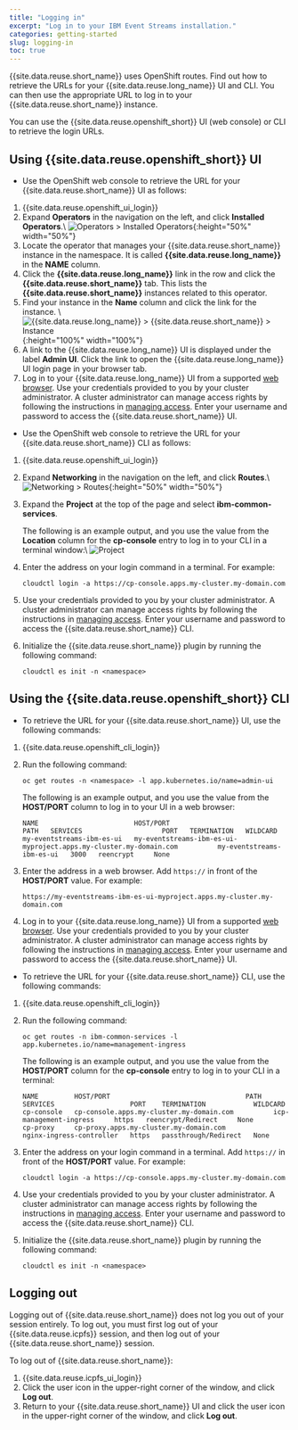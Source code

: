 ```yaml
---
title: "Logging in"
excerpt: "Log in to your IBM Event Streams installation."
categories: getting-started
slug: logging-in
toc: true
---
```


{{site.data.reuse.short_name}} uses OpenShift routes. Find out how to retrieve the URLs for your {{site.data.reuse.long_name}} UI and CLI. You can then use the appropriate URL to log in to your {{site.data.reuse.short_name}} instance.

You can use the {{site.data.reuse.openshift_short}} UI (web console) or CLI to retrieve the login URLs.

## Using {{site.data.reuse.openshift_short}} UI

- Use the OpenShift web console to retrieve the URL for your {{site.data.reuse.short_name}} UI as follows:

1. {{site.data.reuse.openshift_ui_login}}
2. Expand **Operators** in the navigation on the left, and click **Installed Operators**.\\
   ![Operators > Installed Operators](../../images/rhocp_menu_installedoperators.png "Screen capture showing how to select Operators > Installed Operators from navigation menu"){:height="50%" width="50%"}
3. Locate the operator that manages your {{site.data.reuse.short_name}} instance in the namespace. It is called **{{site.data.reuse.long_name}}** in the **NAME** column.
4. Click the **{{site.data.reuse.long_name}}** link in the row and click the **{{site.data.reuse.short_name}}** tab. This lists the **{{site.data.reuse.short_name}}** instances related to this operator.
5. Find your instance in the **Name** column and click the link for the instance. \\
   ![{{site.data.reuse.long_name}} > {{site.data.reuse.short_name}} > Instance](../../images/find_your_instance.png "Screen capture showing how to select your instance by {{site.data.reuse.long_name}} > {{site.data.reuse.short_name}} > Instance"){:height="100%" width="100%"}
6. A link to the {{site.data.reuse.long_name}} UI is displayed under the label **Admin UI**. Click the link to open the {{site.data.reuse.long_name}} UI login page in your browser tab.
7. Log in to your {{site.data.reuse.long_name}} UI from a supported [web browser](../../installing/prerequisites/#ibm-event-streams-ui). Use your credentials provided to you by your cluster administrator.
   A cluster administrator can manage access rights by following the instructions in [managing access](../../security/managing-access/#assigning-access-to-users).
   Enter your username and password to access the {{site.data.reuse.short_name}} UI.

- Use the OpenShift web console to retrieve the URL for your {{site.data.reuse.short_name}} CLI as follows:

1. {{site.data.reuse.openshift_ui_login}}
2. Expand **Networking** in the navigation on the left, and click **Routes**.\\
   ![Networking > Routes](../../images/rhocp_menu_routes.png "Screen capture showing how to select Networking > Routes from navigation menu"){:height="50%" width="50%"}
3. Expand the **Project** at the top of the page and select **ibm-common-services**.

   The following is an example output, and you use the value from the **Location** column for the **cp-console** entry to log in to your CLI in a terminal window:\\
   ![Project](../../images/find_cp_console_route.png "Screen capture showing how to select the CLI route")
4. Enter the address on your login command in a terminal. For example:
   ```
   cloudctl login -a https://cp-console.apps.my-cluster.my-domain.com
   ```
5. Use your credentials provided to you by your cluster administrator.
   A cluster administrator can manage access rights by following the instructions in [managing access](../../security/managing-access/#assigning-access-to-users).
   Enter your username and password to access the {{site.data.reuse.short_name}} CLI.
6. Initialize the {{site.data.reuse.short_name}} plugin by running the following command:
   ```
   cloudctl es init -n <namespace>
   ```

## Using the {{site.data.reuse.openshift_short}} CLI

- To retrieve the URL for your {{site.data.reuse.short_name}} UI, use the following commands:

1. {{site.data.reuse.openshift_cli_login}}
2. Run the following command:

   ```
   oc get routes -n <namespace> -l app.kubernetes.io/name=admin-ui
   ```


   The following is an example output, and you use the value from the **HOST/PORT** column to log in to your UI in a web browser:

   ```
   NAME                        HOST/PORT                                                           PATH   SERVICES                    PORT   TERMINATION   WILDCARD
   my-eventstreams-ibm-es-ui   my-eventstreams-ibm-es-ui-myproject.apps.my-cluster.my-domain.com          my-eventstreams-ibm-es-ui   3000   reencrypt     None
   ```
3. Enter the address in a web browser. Add `https://` in front of the **HOST/PORT** value. For example:
   ```
   https://my-eventstreams-ibm-es-ui-myproject.apps.my-cluster.my-domain.com
   ```
4. Log in to your {{site.data.reuse.long_name}} UI from a supported [web browser](../../installing/prerequisites/#ibm-event-streams-ui). Use your credentials provided to you by your cluster administrator. A cluster administrator can manage access rights by following the instructions in [managing access](../../security/managing-access/#assigning-access-to-users). Enter your username and password to access the {{site.data.reuse.short_name}} UI.

- To retrieve the URL for your {{site.data.reuse.short_name}} CLI, use the following commands:

1. {{site.data.reuse.openshift_cli_login}}
2. Run the following command:

   ```
   oc get routes -n ibm-common-services -l app.kubernetes.io/name=management-ingress
   ```


   The following is an example output, and you use the value from the **HOST/PORT** column for the **cp-console** entry to log in to your CLI in a terminal:

   ```
   NAME         HOST/PORT                                  PATH   SERVICES                   PORT    TERMINATION            WILDCARD
   cp-console   cp-console.apps.my-cluster.my-domain.com          icp-management-ingress     https   reencrypt/Redirect     None
   cp-proxy     cp-proxy.apps.my-cluster.my-domain.com            nginx-ingress-controller   https   passthrough/Redirect   None
   ```
3. Enter the address on your login command in a terminal. Add `https://` in front of the **HOST/PORT** value. For example:
   ```
   cloudctl login -a https://cp-console.apps.my-cluster.my-domain.com
   ```
4. Use your credentials provided to you by your cluster administrator.
   A cluster administrator can manage access rights by following the instructions in [managing access](../../security/managing-access/#assigning-access-to-users).
   Enter your username and password to access the {{site.data.reuse.short_name}} CLI.
5. Initialize the {{site.data.reuse.short_name}} plugin by running the following command:
   ```
   cloudctl es init -n <namespace>
   ```

## Logging out
Logging out of {{site.data.reuse.short_name}} does not log you out of your session entirely. To log out, you must first log out of your {{site.data.reuse.icpfs}} session, and then log out of your {{site.data.reuse.short_name}} session.

To log out of {{site.data.reuse.short_name}}:

1. {{site.data.reuse.icpfs_ui_login}}
2. Click the user icon in the upper-right corner of the window, and click **Log out**.
3. Return to your {{site.data.reuse.short_name}} UI and click the user icon in the upper-right corner of the window, and click **Log out**.
